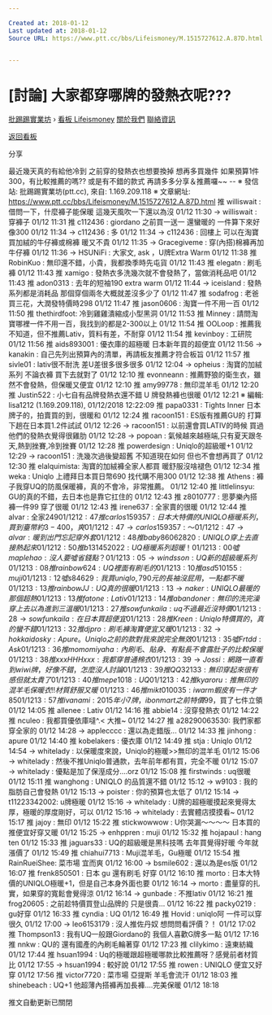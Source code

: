 ```yaml
---

Created at: 2018-01-12
Last updated at: 2018-01-12
Source URL: https://www.ptt.cc/bbs/Lifeismoney/M.1515727612.A.87D.html


---
```


# [討論] 大家都穿哪牌的發熱衣呢???


[批踢踢實業坊](https://www.ptt.cc/) › [看板 Lifeismoney](https://www.ptt.cc/bbs/Lifeismoney/index.html) [關於我們](https://www.ptt.cc/about.html) [聯絡資訊](https://www.ptt.cc/contact.html)

[返回看板](https://www.ptt.cc/bbs/Lifeismoney/index.html)

分享

最近幾天真的有給他冷到 之前穿的發熱衣也想要換掉 想再多買幾件 如果預算1件300，有比較推薦的嗎?? 或是有不錯的款式 再請多多分享＆推薦囉~~ -- ※ 發信站: 批踢踢實業坊(ptt.cc), 來自: 1.169.209.118 ※ 文章網址: <https://www.ptt.cc/bbs/Lifeismoney/M.1515727612.A.87D.html>
推 williswait : 借問一下，什麼褲子能保暖 這幾天風吹一下還以為沒 01/12 11:30
→ williswait : 穿褲子 01/12 11:31
推 c112436 : giordano 之前買一送一 還蠻暖的 一件算下來好像300 01/12 11:34
→ c112436 : 多 01/12 11:34
→ c112436 : 回樓上 可以在淘寶買加絨的牛仔褲或棉褲 暖又不貴 01/12 11:35
→ Gracegiveme : 穿(內搭)棉褲再加牛仔褲 01/12 11:36
→ HSUNiFi : 大家文, ask ，U牌Extra Warm 01/12 11:38
推 RobinKuo : 無印還不錯，小貴，我都換季時先屯貨 01/12 11:43
推 elegatn : 刷毛褲 01/12 11:43
推 xamigo : 發熱衣多洗幾次就不會發熱了，當做消秏品吧 01/12 11:43
推 adon0313 : 去年的短袖190 extra warm 01/12 11:44
→ iceisland : 發熱系列都是消耗品 那個穿個兩冬大概就差沒多少了 01/12 11:47
推 sodafrog : 老爸買三花，大潤發特價時298 01/12 11:47
推 jason0606 : 淘寶一件不用一百 01/12 11:50
推 thethirdfoot: 冷到雞雞潰縮成小型黑洞 01/12 11:53
推 Minney : 請問淘寶哪裡一件不用一百，我找到的都是2-300以上 01/12 11:54
推 OOLoop : 推薦我不知道，但不推薦Lativ，質料有差，不耐穿 01/12 11:54
推 kevinboy : 工研院 01/12 11:56
推 aids893001 : 優衣庫的超極暖 日本新年買的超便宜 01/12 11:56
→ kanakin : 自己先列出預算內的清單，再請板友推薦才符合板旨 01/12 11:57
推 sivle01 : lativ很不耐洗 差U差很多很多很多 01/12 12:04
→ opheius : 淘寶的加絨系列 不論衣褲 買下去就對了 01/12 12:10
推 evonneann : 推薦野狼的衛生衣，雖然不會發熱，但保暖又便宜 01/12 12:10
推 amy99778 : 無印混羊毛 01/12 12:20
推 Justin522 : 小七自有品牌發熱衣還不錯 U 牌發熱褲也很暖 01/12 12:21
※ 編輯: lisa1212 (1.169.209.118), 01/12/2018 12:22:09
推 papa0331 : Tights Inner 日本牌子的，拍賣買的到，很暖和 01/12 12:24
推 racoon151 : ES版有推薦GU的 打算下趟在日本買1.2件試試 01/12 12:26
→ racoon151 : 以前還會買LATIV的時候 買過他們的發熱衣覺得很雞肋 01/12 12:28
→ popoan : 氣候越來越極端,只有夏天跟冬天,熱到挫賽,冷到挫賽 01/12 12:28
推 powerdesign : Uniqlo的超級暖+1 01/12 12:29
→ racoon151 : 洗幾次過後變超舊 不知道現在如何 但也不會想再買了 01/12 12:30
推 elalquimista: 淘寶的加絨褲全家人都買 暖舒服沒啥褪色 01/12 12:34
推 weka : Uniqlo 上禮拜日本買日幣690 找代購不用300 01/12 12:38
推 Athens : 褲子我穿UQ的防風保暖褲，真的不會冷，非常推薦。 01/12 12:40
推 littlelinsyu: GU的真的不錯，去日本也是靠它扛住的 01/12 12:43
推 z8010777 : 思夢樂內搭褲一件99 穿了很暖 01/12 12:43
推 irene637 : 全家賣的很暖 01/12 12:44
推 alvar : 全家$249 01/12 12:47
推 carlos159357: 日本大特價的UNIQLO極暖系列，買到臺幣約3-400，爽 01/12 12:47
→ carlos159357: ～ 01/12 12:47
→ alvar : 暖到出門忘記穿外套 01/12 12:48
推 baby86062820: UNIQLO穿上去直接熱起來 01/12 12:50
推 b131452022 : UQ 極暖系列超暖！ 01/12 13:00
噓 maplehao : 沒人要噓省錢點？ 01/12 13:05
→ windsson : UQ新的超級暖系列 01/12 13:08
推 rainbow624 : UQ裡面有刷毛的 01/12 13:10
推 asd510155 : muji 01/12 13:12
噓 s84629 : 我買uniqlo,790元的長袖 沒屁用，一點都不暖 01/12 13:13
推 rainbowJJ : UQ真的很暖 01/12 13:13
→ naker : UNIQLO最暖的那個 超熱 01/12 13:13
推 fatone : Lativ 01/12 13:14
推 abandoner : 無印的洗完澡穿上去以為進到三溫暖 01/12 13:27
推 sowfunkaila : uq 不過最近沒特價 01/12 13:28
→ sowfunkaila : 在日本買超便宜 01/12 13:28
推 Kreen : Uniqlo特價買的，真的蠻不錯 01/12 13:32
推 djpro : 刷毛褲淘寶便宜又暖 01/12 13:32
→ hokkaidosky : Apure。Uniqlo之前的款對我來說完全無效 01/12 13:35
噓 Frtdd : Ask 01/12 13:36
推 momomiyaha : 內刷毛、貼身、有點長不會露肚子的比較保暖 01/12 13:38
推 xxxHHHxxx : 我都穿普通棉衣 01/12 13:39
→ Jossi : 網路一直看到 wiwi 牌，好像不錯，怎麼沒人討論 01/12 13:39
推 QQ32133 : 無印 穿起來很有感 但就太貴了 01/12 13:40
推 mepe1018 : UQ 01/12 13:42
推 kyaroru : 推無印的混羊毛保暖衣!! 材質舒服又暖~ 01/12 13:46
推 mikt010035 : iwarm 蝦皮有 一件才85 01/12 13:57
推 ivanami : 2015年小7牌，ibon mart之前特價$99，買了七件立領 01/12 14:05
推 allenee : Lativ 01/12 14:16
推 abbie14 : 沒穿發熱衣 01/12 14:22
推 nculeo : 我都買優依庫噠^.< 大推~ 01/12 14:27
推 a28290063530: 我們家都穿全家的 01/12 14:28
→ applecccc : 還以為走錯版... 01/12 14:33
推 jinhong : apure 01/12 14:40
推 kobelakers : 優衣庫 01/12 14:49
推 stja : Uniqlo 01/12 14:54
→ whitelady : 以保暖度來說，Uniqlo的極暖>>無印的混羊毛 01/12 15:06
→ whitelady : 然後不推Uniqlo普通款，去年前年都有買，完全不暖 01/12 15:07
→ whitelady : 優點是加了保溼成分....orz 01/12 15:08
推 firstwinds : uq很暖 01/12 15:11
推 wanghong : UNIQLO 的品質還不錯 01/12 15:12
→ w9103 : 我的脂肪自己會發熱 01/12 15:13
→ poister : 你的預算也太低了 01/12 15:14
→ t11223342002: u牌極暖 01/12 15:16
→ whitelady : U牌的超極暖摸起來覺得太厚，極暖的厚度剛好，可以 01/12 15:16
→ whitelady : 去實體店摸摸看~ 01/12 15:17
推 jajoy : 無印 01/12 15:22
推 stickwowwow : U你哭漏～～～～ 日本買的推便宜好穿又暖 01/12 15:25
→ enhppren : muji 01/12 15:32
推 hojapaul : hang ten 01/12 15:33
推 jaguars33 : UQ的超級暖是黑科技嗎 去年買覺得好暖 今年就漲價了 01/12 15:49
推 chiahui7713 : Muji混羊毛，Gu極暖 01/12 15:54
推 RainRueiShee: 菜市場 宜而爽 01/12 16:00
→ bsmile602 : 還以為是es版 01/12 16:07
推 frenk850501 : 日本 gu 還有刷毛 好穿 01/12 16:10
推 morto : 日本大特價的UNIQLO極暖+1，但是自己本身外面也要 01/12 16:14
→ morto : 盡量穿的扎實，如果穿的寬鬆會覺得涼 01/12 16:14
→ gunbade : 不推lativ 01/12 16:21
推 frog20605 : 之前趁特價買登山品牌的 只是很貴… 01/12 16:22
推 packy0219 : gu好穿 01/12 16:33
推 cyndia : UQ 01/12 16:49
推 Hovid : uniqlo阿 一件可以穿很久 01/12 17:00
→ leo6153179 : 沒人推佐丹奴 想問問看評價？！ 01/12 17:02
推 Thompson13 : 我有UQ一般跟Giordano的 我個人喜歡G牌多一點 01/12 17:16
推 nnkw : QU的 還有國產的內刷毛輪著穿 01/12 17:23
推 clilykimo : 遠東紡織 01/12 17:44
推 hsuan1994 : Uq的極暖跟超極暖哪款比較推薦呀？感覺前者材質比 01/12 17:55
→ hsuan1994 : 較好說 01/12 17:55
推 rowen : UNIQLO 便宜又好穿 01/12 17:56
推 victor7720 : 菜市場 亞提斯 羊毛會流汗 01/12 18:03
推 shinebeach : UQ+1 他超薄內搭褲再加長褲....完美保暖 01/12 18:18

推文自動更新已關閉

